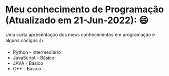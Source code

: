 # Meu conhecimento de Programação (Atualizado em 21-Jun-2022): :smile:
Uma curta apresentação dos meus conhecimentos em programação e alguns códigos :thumbsup:

 - Python - Intermediário
 - JavaScript - Básico
 - JAVA - Básico
 - C++ - Básico

